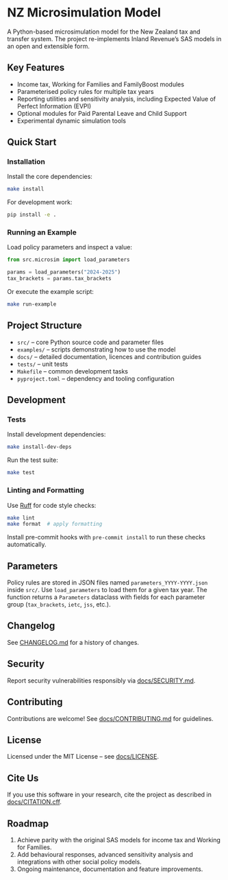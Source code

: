 # NZ Microsimulation Model

A Python-based microsimulation model for the New Zealand tax and transfer
system. The project re-implements Inland Revenue’s SAS models in an open and
extensible form.

## Key Features

- Income tax, Working for Families and FamilyBoost modules
- Parameterised policy rules for multiple tax years
- Reporting utilities and sensitivity analysis, including Expected Value of
  Perfect Information (EVPI)
- Optional modules for Paid Parental Leave and Child Support
- Experimental dynamic simulation tools

## Quick Start

### Installation

Install the core dependencies:

```bash
make install
```

For development work:

```bash
pip install -e .
```

### Running an Example

Load policy parameters and inspect a value:

```python
from src.microsim import load_parameters

params = load_parameters("2024-2025")
tax_brackets = params.tax_brackets
```

Or execute the example script:

```bash
make run-example
```

## Project Structure

- `src/` – core Python source code and parameter files
- `examples/` – scripts demonstrating how to use the model
- `docs/` – detailed documentation, licences and contribution guides
- `tests/` – unit tests
- `Makefile` – common development tasks
- `pyproject.toml` – dependency and tooling configuration

## Development

### Tests

Install development dependencies:

```bash
make install-dev-deps
```

Run the test suite:

```bash
make test
```

### Linting and Formatting

Use [Ruff](https://docs.astral.sh/ruff/) for code style checks:

```bash
make lint
make format  # apply formatting
```

Install pre-commit hooks with `pre-commit install` to run these checks
automatically.

## Parameters

Policy rules are stored in JSON files named `parameters_YYYY-YYYY.json` inside
`src/`. Use `load_parameters` to load them for a given tax year. The function
returns a `Parameters` dataclass with fields for each parameter group
(`tax_brackets`, `ietc`, `jss`, etc.).

## Changelog

See [CHANGELOG.md](CHANGELOG.md) for a history of changes.

## Security

Report security vulnerabilities responsibly via
[docs/SECURITY.md](docs/SECURITY.md).

## Contributing

Contributions are welcome! See
[docs/CONTRIBUTING.md](docs/CONTRIBUTING.md) for guidelines.

## License

Licensed under the MIT License – see [docs/LICENSE](docs/LICENSE).

## Cite Us

If you use this software in your research, cite the project as described in
[docs/CITATION.cff](docs/CITATION.cff).

## Roadmap

1. Achieve parity with the original SAS models for income tax and Working for
   Families.
2. Add behavioural responses, advanced sensitivity analysis and integrations
   with other social policy models.
3. Ongoing maintenance, documentation and feature improvements.

